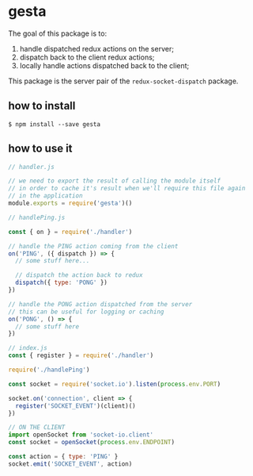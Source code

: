 # gesta

The goal of this package is to:

1. handle dispatched redux actions on the server;
2. dispatch back to the client redux actions;
3. locally handle actions dispatched back to the client;

This package is the server pair of the `redux-socket-dispatch` package.

## how to install

```
$ npm install --save gesta
```

## how to use it

```js
// handler.js

// we need to export the result of calling the module itself
// in order to cache it's result when we'll require this file again
// in the application
module.exports = require('gesta')()
```

```js
// handlePing.js

const { on } = require('./handler')

// handle the PING action coming from the client
on('PING', ({ dispatch }) => {
  // some stuff here...

  // dispatch the action back to redux  
  dispatch({ type: 'PONG' })
})

// handle the PONG action dispatched from the server
// this can be useful for logging or caching
on('PONG', () => {
  // some stuff here
})
```

```js
// index.js
const { register } = require('./handler')

require('./handlePing')

const socket = require('socket.io').listen(process.env.PORT)

socket.on('connection', client => {
  register('SOCKET_EVENT')(client)()
})
```

```js
// ON THE CLIENT
import openSocket from 'socket-io.client'
const socket = openSocket(process.env.ENDPOINT)

const action = { type: 'PING' }
socket.emit('SOCKET_EVENT', action)
```
